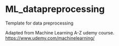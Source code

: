 # ML_datapreprocessing

Template for data preprocessing

Adapted from Machine Learning A-Z udemy course.
https://www.udemy.com/machinelearning/
